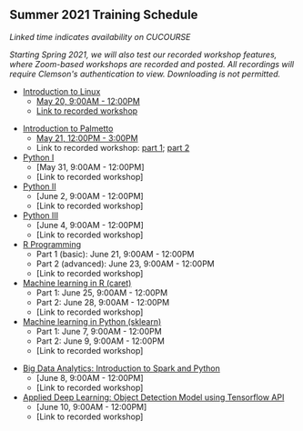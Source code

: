 ## Summer 2021 Training Schedule

*Linked time indicates availability on CUCOURSE*  

*Starting Spring 2021, we will also test our recorded workshop features, 
where Zoom-based workshops are recorded and posted. All recordings will 
require Clemson's authentication to view. Downloading is not permitted.*

- [Introduction to Linux](workshop.md#introduction-to-linux)  
    - [May 20, 9:00AM - 12:00PM](https://cucourse.app.clemson.edu/it-training/sessions.php)
    - [Link to recorded workshop](https://clemson.zoom.us/rec/share/585fj0o-oP5KcwjEZVmPZKhr_Cv3863cZfRUK0tmPlTufCye-GlGgqq-zutlr5Vv.QcwTZUgQb8Vet2bY?startTime=1621516230000)
<!---      - [January 12, 9:00AM - 12:00PM](https://clemson.zoom.us/rec/share/G0dgZqiMYzo_AYbGoA0TD3liLCZJ3IlWjBJXUj9a1Rl627fEBu12D4-0ZEuiLoci.ssdkbiEEIKG7dTrF) -->
- [Introduction to Palmetto](workshop.md#introduction-to-research-computing-on-palmetto-cluster)
    - [May 21, 12:00PM - 3:00PM](https://cucourse.app.clemson.edu/it-training/sessions.php)
    - Link to recorded workshop: [part 1](https://clemson.zoom.us/rec/share/2ZBy93ubEbwGCtzUMKBkatQjhlBWWA5Tga8unzEs52dL6iDRapmLHIFcIQh-MlTJ.D20ZUCu3xZZQDO2j?startTime=1621613640000); [part 2](https://clemson.zoom.us/rec/share/2ZBy93ubEbwGCtzUMKBkatQjhlBWWA5Tga8unzEs52dL6iDRapmLHIFcIQh-MlTJ.D20ZUCu3xZZQDO2j?startTime=1621621056000)
 - [Python I](workshop.md#introduction-to-programming-in-python)
    - [May 31, 9:00AM - 12:00PM]
    - [Link to recorded workshop]
- [Python II](workshop.md#introduction-to-programming-in-python)
    - [June 2, 9:00AM - 12:00PM]
    - [Link to recorded workshop]
- [Python III](workshop.md#introduction-to-programming-in-python)
    - [June 4, 9:00AM - 12:00PM]
    - [Link to recorded workshop]
- [R Programming](workshop.md#introduction-to-data-science-using-r)
    - Part 1 (basic): June 21, 9:00AM - 12:00PM
    - Part 2 (advanced): June 23, 9:00AM - 12:00PM
    - [Link to recorded workshop]
- [Machine learning in R (caret)](workshop.md#machine-learning-in-r)
    - Part 1: June 25, 9:00AM - 12:00PM
    - Part 2: June 28, 9:00AM - 12:00PM
    - [Link to recorded workshop]
- [Machine learning in Python (sklearn)](workshop.md#machine-learning-in-python)
    - Part 1: June 7, 9:00AM - 12:00PM
    - Part 2: June 9, 9:00AM - 12:00PM
    - [Link to recorded workshop]
<!-- - [Big Data Analytics: Introduction to Hadoop](workshop.md#introduction-to-hadoop-on-palmetto) -->
<!--    - [February 11, 5:00PM - 8:00PM](https://cucourse.app.clemson.edu/it-training/sessions.php) -->
<!--      - [Recording](https://clemson.zoom.us/rec/share/O51tHIAY4Nghx4OTHE1yBZ890aIfQXTljipx0d2wpFM1GrN-4JfuNTBG_yMBgAHQ.AIuaKFMq09oE7ENj) -->
<!--    - [March 18, 5:00PM - 8:00PM](https://cucourse.app.clemson.edu/it-training/sessions.php) -->
<!--    - [Link to recorded workshop]() -->
- [Big Data Analytics: Introduction to Spark and Python](workshop.md#introduction-to-big-data-analytics-using-sparkpython)
    - [June 8, 9:00AM - 12:00PM]
    - [Link to recorded workshop]
- [Applied Deep Learning: Object Detection Model using Tensorflow API](workshop.md#introduction-to-applied-deep-learning-object-detection-model-using-tensorflow-api)
    - [June 10, 9:00AM - 12:00PM]
    - [Link to recorded workshop]
